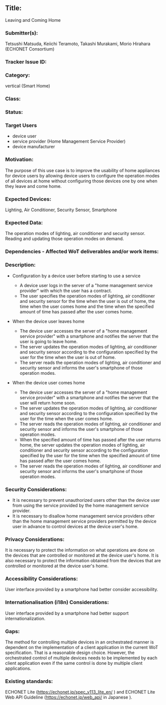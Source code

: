 ## Title:

Leaving and Coming Home

### Submitter(s): 

Tetsushi Matsuda, Keiichi Teramoto, Takashi Murakami, Morio Hirahara (ECHONET Consortium)

### Tracker Issue ID:


### Category:

vertical (Smart Home)

### Class: 


### Status: 


### Target Users

- device user
- service provider (Home Management Service Provider)
- device manufacturer

### Motivation:

The purpose of this use case is to improve the usability of home appliances for device users by allowing device users to configure the operation modes of all devices at home without configuring those devices one by one when they leave and come home.

### Expected Devices:

Lighting, Air Conditioner, Security Sensor, Smartphone

### Expected Data:

The operation modes of lighting, air conditioner and security sensor. Reading and updating those operation modes on demand.

### Dependencies - Affected WoT deliverables and/or work items:


### Description:

* Configuration by a device user before starting to use a service
    * A device user logs in the server of a "home management service provider" with which the user has a contract.
    * The user specifies the operation modes of lighting, air conditioner and security sensor for the time when the user is out of home, the time when the user comes home and the time when the specified amount of time has passed after the user comes home.

* When the device user leaves home
    * The device user accesses the server of a "home management service provider" with a smartphone and notifies the server that the user is going to leave home.
    * The server updates the operation modes of lighting, air conditioner and security sensor according to the configuration specified by the user for the time when the user is out of home.
    * The server reads the operation modes of lighting, air conditioner and security sensor and informs the user's smartphone of those operation modes.

* When the device user comes home
    * The device user accesses the server of a "home management service provider" with a smartphone and notifies the server that the user will return home soon.
    * The server updates the operation modes of lighting, air conditioner and security sensor according to the configuration specified by the user for the time when the user comes home.
    * The server reads the operation modes of lighting, air conditioner and security sensor and informs the user's smartphone of those operation modes.
    * When the specified amount of time has passed after the user returns home, the server updates the operation modes of lighting, air conditioner and security sensor according to the configuration specified by the user for the time when the specified amount of time has passed after the user comes home.
    * The server reads the operation modes of lighting, air conditioner and security sensor and informs the user's smartphone of those operation modes.

### Security Considerations:

* It is necessary to prevent unauthorized users other than the device user from using the service provided by the home management service provider.
* It is necessary to disallow home management service providers other than the home management service providers permitted by the device user in advance to control devices at the device user's home.

### Privacy Considerations:

It is necessary to protect the information on what operations are done on the devices that are controlled or monitored at the device user's home. It is also necessary to protect the information obtained from the devices that are controlled or monitored at the device user's home.

### Accessibility Considerations:

User interface provided by a smartphone had better consider accessibility.

### Internationalisation (i18n) Considerations:

User interface provided by a smartphone had better support internationalization.

### Gaps:

The method for controlling multiple devices in an orchestrated manner is dependent on the implementation of a client application in the current WoT specification. That is a reasonable design choice. However, the orchestrated control of multiple devices needs to be implemented by each client application even if the same control is done by multiple client applications.

### Existing standards:

ECHONET Lite (https://echonet.jp/spec_v113_lite_en/ ) and ECHONET Lite Web API Guideline (https://echonet.jp/web_api/ in Japanese ).
